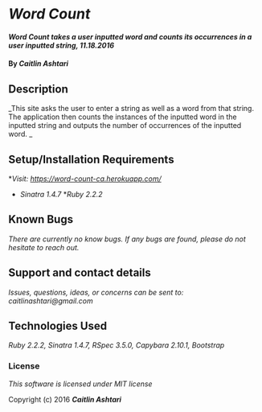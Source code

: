 # _Word Count_

#### _Word Count takes a user inputted word and counts its occurrences in a user inputted string, 11.18.2016_

#### By _**Caitlin Ashtari**_

## Description

_This site asks the user to enter a string as well as a word from that string. The application then counts the instances of the inputted word in the inputted string and outputs the number of occurrences of the inputted word. _

## Setup/Installation Requirements

*_Visit: https://word-count-ca.herokuapp.com/_
* _Sinatra 1.4.7_
*_Ruby 2.2.2_



## Known Bugs

_There are currently no know bugs. If any bugs are found, please do not hesitate to reach out._

## Support and contact details

_Issues, questions, ideas, or concerns can be sent to: caitlinashtari@gmail.com_

## Technologies Used

_Ruby 2.2.2, Sinatra 1.4.7, RSpec 3.5.0, Capybara 2.10.1, Bootstrap_

### License

*This software is licensed under MIT license*

Copyright (c) 2016 **_Caitlin Ashtari_**
